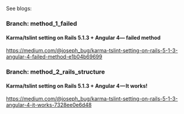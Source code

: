 See blogs: 

### Branch: method_1_failed
#### Karma/tslint setting on Rails 5.1.3 + Angular 4— failed method
https://medium.com/@joseph_bug/karma-tslint-setting-on-rails-5-1-3-angular-4-failed-method-e1b04b69699

### Branch: method_2_rails_structure
#### Karma/tslint setting on Rails 5.1.3 + Angular 4 — It works!
https://medium.com/@joseph_bug/karma-tslint-setting-on-rails-5-1-3-angular-4-it-works-7328ee0e6d48

